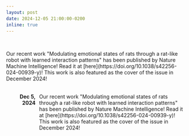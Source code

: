 ```yaml
---
layout: post
date: 2024-12-05 21:00:00-0200
inline: true
---
```


<!-- Our recent work "Modulating emotional states of rats through a rat-like robot with learned interaction patterns" has been published by Nature Machine Intelligence! 
Read it at [here](https://doi.org/10.1038/s42256-024-00939-y)!
This work is also featured as the cover of the issue in December 2024! 
<img src="assets/img/publication_preview/nmi-bit-12.png" alt="Alt text" width="300" height="200"> -->

<div style="display: flex; align-items: center;">
  <div style="flex: 1;">
    Our recent work "Modulating emotional states of rats through a rat-like robot with learned interaction patterns" has been published by Nature Machine Intelligence! 
    Read it at [here](https://doi.org/10.1038/s42256-024-00939-y)!
    This work is also featured as the cover of the issue in December 2024!
  </div>
  <div style="flex: 0; margin-left: 20px;">
    <img src="assets/img/publication_preview/nmi-bit-12.png" alt="Alt text" width="110" height="146">
  </div>
</div>

<div style="display: flex; align-items: flex-start; margin-bottom: 20px;">
  <div style="flex: 0 0 80px; font-weight: bold; text-align: right; margin-right: 10px;">
    Dec 5, 2024
  </div>
  <div style="flex: 1;">
    Our recent work "Modulating emotional states of rats through a rat-like robot with learned interaction patterns" has been published by Nature Machine Intelligence! 
    Read it at [here](https://doi.org/10.1038/s42256-024-00939-y)! This work is also featured as the cover of the issue in December 2024!
  </div>
  <div style="flex: 0; margin-left: 20px;">
    <img src="assets/img/publication_preview/nmi-bit-12.png" alt="Alt text" width="110" height="146">
  </div>
</div>